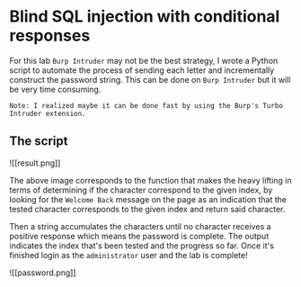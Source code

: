 # Blind SQL injection with conditional responses

For this lab `Burp Intruder` may not be the best strategy, I wrote a Python script to automate the process of sending each letter and incrementally construct the password string. This can be done on `Burp Intruder` but it will be very time consuming.

	Note: I realized maybe it can be done fast by using the Burp's Turbo Intruder extension.

## The script

![[result.png]]

The above image corresponds to the function that makes the heavy lifting in terms of determining if the character correspond to the given index, by looking for the `Welcome Back` message on the page as an indication that the tested character corresponds to the given index and return said character.

Then a string accumulates the characters until no character receives a positive response which means the password is complete. The output indicates the index that's been tested and the progress so far. Once it's finished login as the `administrator` user and the lab is complete!

![[password.png]]



